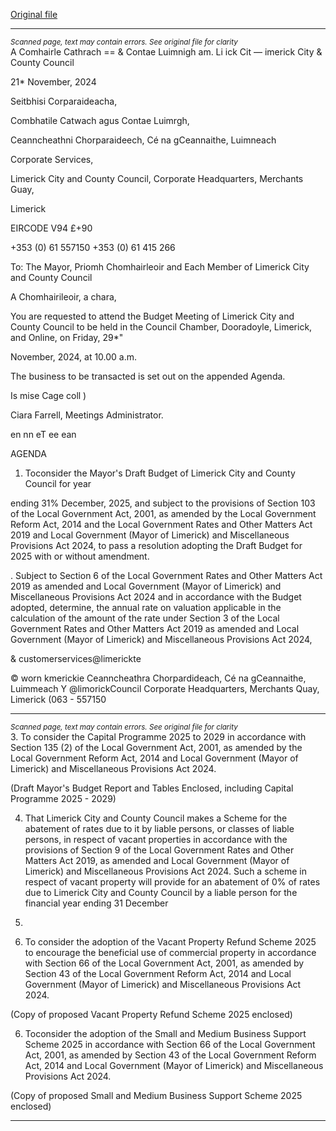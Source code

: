 [Original file](https://www.limerick.ie/sites/default/files/media/documents/2024-11/00-agenda-budget-meeting-limerick-city-and-county-council-29.11.2024.pdf)

---
*<small>Scanned page, text may contain errors. See original file for clarity</small>*  
A Comhairle Cathrach
== & Contae Luimnigh
am. Li ick Cit
— imerick City
& County Council

21* November, 2024

Seitbhisi Corparaideacha,

Combhatile Catwach agus Contae Luimrgh,

Ceanncheathni Chorparaideech,
Cé na gCeannaithe,
Luimneach

Corporate Services,

Limerick City and County Council,
Corporate Headquarters,
Merchants Guay,

Limerick

EIRCODE V94 £+90

+353 (0) 61 557150
+353 (0) 61 415 266

To: The Mayor, Priomh Chomhairleoir and Each Member of
Limerick City and County Council

A Chomhairileoir, a chara,

You are requested to attend the Budget Meeting of Limerick City and County Council
to be held in the Council Chamber, Dooradoyle, Limerick, and Online, on Friday, 29*"

November, 2024, at 10.00 a.m.

The business to be transacted is set out on the appended Agenda.

Is mise Cage coll )

Ciara Farrell,
Meetings Administrator.

en nn eT ee ean

AGENDA

1. Toconsider the Mayor's Draft Budget of Limerick City and County Council for year

ending 31% December, 2025, and subject to the provisions of Section 103 of the
Local Government Act, 2001, as amended by the Local Government Reform Act,
2014 and the Local Government Rates and Other Matters Act 2019 and Local
Government (Mayor of Limerick) and Miscellaneous Provisions Act 2024, to pass a
resolution adopting the Draft Budget for 2025 with or without amendment.

. Subject to Section 6 of the Local Government Rates and Other Matters Act 2019
as amended and Local Government (Mayor of Limerick) and Miscellaneous
Provisions Act 2024 and in accordance with the Budget adopted, determine, the
annual rate on valuation applicable in the calculation of the amount of the rate
under Section 3 of the Local Government Rates and Other Matters Act 2019 as
amended and Local Government (Mayor of Limerick) and Miscellaneous Provisions
Act 2024,

& customerservices@limerickte

© worn kmerickie
Ceanncheathra Chorpardideach, Cé na gCeannaithe, Luimmeach Y @limorickCouncil
Corporate Headquarters, Merchants Quay, Limerick (063 - 557150


---
*<small>Scanned page, text may contain errors. See original file for clarity</small>*  
3. To consider the Capital Programme 2025 to 2029 in accordance with Section 135
(2) of the Local Government Act, 2001, as amended by the Local Government
Reform Act, 2014 and Local Government (Mayor of Limerick) and Miscellaneous
Provisions Act 2024.

(Draft Mayor's Budget Report and Tables Enclosed, including Capital
Programme 2025 - 2029)

4. That Limerick City and County Council makes a Scheme for the abatement of rates
due to it by liable persons, or classes of liable persons, in respect of vacant
properties in accordance with the provisions of Section 9 of the Local Government
Rates and Other Matters Act 2019, as amended and Local Government (Mayor of
Limerick) and Miscellaneous Provisions Act 2024. Such a scheme in respect of
vacant property will provide for an abatement of 0% of rates due to Limerick City
and County Council by a liable person for the financial year ending 31 December
2025.

5. To consider the adoption of the Vacant Property Refund Scheme 2025 to
encourage the beneficial use of commercial property in accordance with Section
66 of the Local Government Act, 2001, as amended by Section 43 of the Local
Government Reform Act, 2014 and Local Government (Mayor of Limerick) and
Miscellaneous Provisions Act 2024.

(Copy of proposed Vacant Property Refund Scheme 2025 enclosed)

6. Toconsider the adoption of the Small and Medium Business Support Scheme 2025
in accordance with Section 66 of the Local Government Act, 2001, as amended by
Section 43 of the Local Government Reform Act, 2014 and Local Government
(Mayor of Limerick) and Miscellaneous Provisions Act 2024.

(Copy of proposed Small and Medium Business Support Scheme 2025 enclosed)


---
